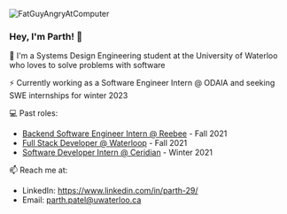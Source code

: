 ![FatGuyAngryAtComputer](https://user-images.githubusercontent.com/69891859/116454902-746a0800-a82e-11eb-8136-2825cee58248.gif)

### Hey, I'm Parth! 👋

🔭 I'm a Systems Design Engineering student at the University of Waterloo who loves to solve problems with software

⚡️ Currently working as a Software Engineer Intern @ ODAIA and seeking SWE internships for winter 2023

💻 Past roles:
- [Backend Software Engineer Intern @ Reebee](https://www.reebee.com/) - Fall 2021
- [Full Stack Developer @ Waterloop](https://teamwaterloop.ca/) - Fall 2021
- [Software Developer Intern @ Ceridian](https://www.ceridian.com/) - Winter 2021

📫 Reach me at: 
- LinkedIn: https://www.linkedin.com/in/parth-29/
- Email: parth.patel@uwaterloo.ca
